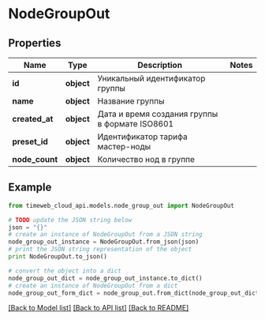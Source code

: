 # NodeGroupOut


## Properties
Name | Type | Description | Notes
------------ | ------------- | ------------- | -------------
**id** | **object** | Уникальный идентификатор группы | 
**name** | **object** | Название группы | 
**created_at** | **object** | Дата и время создания группы в формате ISO8601 | 
**preset_id** | **object** | Идентификатор тарифа мастер-ноды | 
**node_count** | **object** | Количество нод в группе | 

## Example

```python
from timeweb_cloud_api.models.node_group_out import NodeGroupOut

# TODO update the JSON string below
json = "{}"
# create an instance of NodeGroupOut from a JSON string
node_group_out_instance = NodeGroupOut.from_json(json)
# print the JSON string representation of the object
print NodeGroupOut.to_json()

# convert the object into a dict
node_group_out_dict = node_group_out_instance.to_dict()
# create an instance of NodeGroupOut from a dict
node_group_out_form_dict = node_group_out.from_dict(node_group_out_dict)
```
[[Back to Model list]](../README.md#documentation-for-models) [[Back to API list]](../README.md#documentation-for-api-endpoints) [[Back to README]](../README.md)


